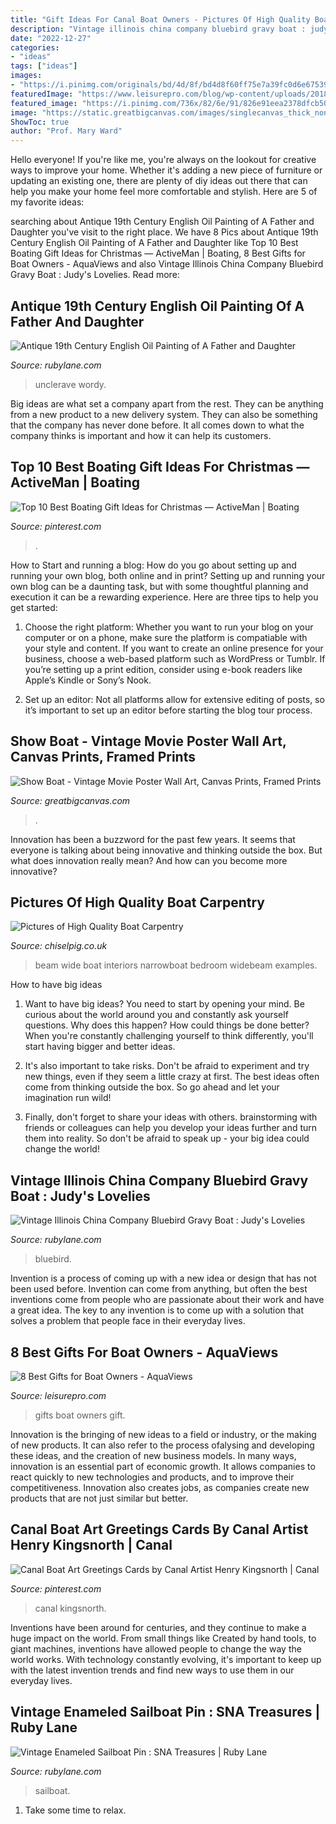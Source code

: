 ```yaml
---
title: "Gift Ideas For Canal Boat Owners - Pictures Of High Quality Boat Carpentry"
description: "Vintage illinois china company bluebird gravy boat : judy&#039;s lovelies"
date: "2022-12-27"
categories:
- "ideas"
tags: ["ideas"]
images:
- "https://i.pinimg.com/originals/bd/4d/8f/bd4d8f60ff75e7a39fc0d6e67539a93b.jpg"
featuredImage: "https://www.leisurepro.com/blog/wp-content/uploads/2018/12/shutterstock_1176059317-1366x800.jpg"
featured_image: "https://i.pinimg.com/736x/82/6e/91/826e91eea2378dfcb508871a3832c8e4.jpg"
image: "https://static.greatbigcanvas.com/images/singlecanvas_thick_none/everett-collection/show-boat-vintage-movie-poster,2002770.jpg"
ShowToc: true
author: "Prof. Mary Ward"
---
```



Hello everyone! If you're like me, you're always on the lookout for creative ways to improve your home. Whether it's adding a new piece of furniture or updating an existing one, there are plenty of diy ideas out there that can help you make your home feel more comfortable and stylish. Here are 5 of my favorite ideas: 

	

		
searching about Antique 19th Century English Oil Painting of A Father and Daughter you've visit to the right place. We have 8 Pics about Antique 19th Century English Oil Painting of A Father and Daughter like Top 10 Best Boating Gift Ideas for Christmas — ActiveMan | Boating, 8 Best Gifts for Boat Owners - AquaViews and also Vintage Illinois China Company Bluebird Gravy Boat : Judy&#039;s Lovelies. Read more:
		
    
## Antique 19th Century English Oil Painting Of A Father And Daughter

<img loading=lazy src="https://cdn0.rubylane.com/_pod/item/736411/RL_23108/Antique-19th-Century-English-Oil-Painting-full-4o-2048-91-f.jpg" onerror="this.onerror=null;this.src='https://tse3.mm.bing.net/th?id=OIP.4dwwL0cl6b0gbUmVbDFnIQHaHa&amp;pid=15.1';" alt="Antique 19th Century English Oil Painting of A Father and Daughter">

_Source: rubylane.com_

>unclerave wordy. 

	

Big ideas are what set a company apart from the rest. They can be anything from a new product to a new delivery system. They can also be something that the company has never done before. It all comes down to what the company thinks is important and how it can help its customers.

    
## Top 10 Best Boating Gift Ideas For Christmas — ActiveMan | Boating

<img loading=lazy src="https://i.pinimg.com/736x/82/6e/91/826e91eea2378dfcb508871a3832c8e4.jpg" onerror="this.onerror=null;this.src='https://tse1.mm.bing.net/th?id=OIP.B12u3Ur-5kQcQPwMVx8PcwHaLH&amp;pid=15.1';" alt="Top 10 Best Boating Gift Ideas for Christmas — ActiveMan | Boating">

_Source: pinterest.com_

>. 

	

How to Start and running a blog: How do you go about setting up and running your own blog, both online and in print?
Setting up and running your own blog can be a daunting task, but with some thoughtful planning and execution it can be a rewarding experience. Here are three tips to help you get started:
1. Choose the right platform: Whether you want to run your blog on your computer or on a phone, make sure the platform is compatiable with your style and content. If you want to create an online presence for your business, choose a web-based platform such as WordPress or Tumblr. If you’re setting up a print edition, consider using e-book readers like Apple’s Kindle or Sony’s Nook.

2. Set up an editor: Not all platforms allow for extensive editing of posts, so it’s important to set up an editor before starting the blog tour process.

    
## Show Boat - Vintage Movie Poster Wall Art, Canvas Prints, Framed Prints

<img loading=lazy src="https://static.greatbigcanvas.com/images/singlecanvas_thick_none/everett-collection/show-boat-vintage-movie-poster,2002770.jpg" onerror="this.onerror=null;this.src='https://tse2.mm.bing.net/th?id=OIP.zwzxLrT-ADnkxRGQEmE2CAHaFo&amp;pid=15.1';" alt="Show Boat - Vintage Movie Poster Wall Art, Canvas Prints, Framed Prints">

_Source: greatbigcanvas.com_

>. 

	

Innovation has been a buzzword for the past few years. It seems that everyone is talking about being innovative and thinking outside the box. But what does innovation really mean? And how can you become more innovative?

    
## Pictures Of High Quality Boat Carpentry

<img loading=lazy src="http://chiselpig.co.uk/wp-content/uploads/2016/06/bedroom-in-widebeam-narrowboat-1.jpg" onerror="this.onerror=null;this.src='https://tse3.mm.bing.net/th?id=OIP.QWyLVOWJmqUWEHzJJt9nZQHaFi&amp;pid=15.1';" alt="Pictures of High Quality Boat Carpentry">

_Source: chiselpig.co.uk_

>beam wide boat interiors narrowboat bedroom widebeam examples. 

	

How to have big ideas
1. Want to have big ideas? You need to start by opening your mind. Be curious about the world around you and constantly ask yourself questions. Why does this happen? How could things be done better? When you're constantly challenging yourself to think differently, you'll start having bigger and better ideas.
2. It's also important to take risks. Don't be afraid to experiment and try new things, even if they seem a little crazy at first. The best ideas often come from thinking outside the box. So go ahead and let your imagination run wild!

3. Finally, don't forget to share your ideas with others. brainstorming with friends or colleagues can help you develop your ideas further and turn them into reality. So don't be afraid to speak up - your big idea could change the world!

    
## Vintage Illinois China Company Bluebird Gravy Boat : Judy&#039;s Lovelies

<img loading=lazy src="https://cdn0.rubylane.com/_pod/item/169093/3096/Vintage-Illinois-China-Company-Bluebird-Gravy-full-2o-2048x2-3316780f-f.jpg" onerror="this.onerror=null;this.src='https://tse1.mm.bing.net/th?id=OIP.FOavIa0NEH9tfg9NYhfvUgHaED&amp;pid=15.1';" alt="Vintage Illinois China Company Bluebird Gravy Boat : Judy&#039;s Lovelies">

_Source: rubylane.com_

>bluebird. 

	

Invention is a process of coming up with a new idea or design that has not been used before. Invention can come from anything, but often the best inventions come from people who are passionate about their work and have a great idea. The key to any invention is to come up with a solution that solves a problem that people face in their everyday lives.

    
## 8 Best Gifts For Boat Owners - AquaViews

<img loading=lazy src="https://www.leisurepro.com/blog/wp-content/uploads/2018/12/shutterstock_1176059317-1366x800.jpg" onerror="this.onerror=null;this.src='https://tse4.mm.bing.net/th?id=OIP.COgJQqEXVaQ7-ZBlogZEJAHaEV&amp;pid=15.1';" alt="8 Best Gifts for Boat Owners - AquaViews">

_Source: leisurepro.com_

>gifts boat owners gift. 

	

Innovation is the bringing of new ideas to a field or industry, or the making of new products. It can also refer to the process ofalysing and developing these ideas, and the creation of new business models. In many ways, innovation is an essential part of economic growth. It allows companies to react quickly to new technologies and products, and to improve their competitiveness. Innovation also creates jobs, as companies create new products that are not just similar but better.

    
## Canal Boat Art Greetings Cards By Canal Artist Henry Kingsnorth | Canal

<img loading=lazy src="https://i.pinimg.com/originals/bd/4d/8f/bd4d8f60ff75e7a39fc0d6e67539a93b.jpg" onerror="this.onerror=null;this.src='https://tse4.mm.bing.net/th?id=OIP.4Q_HyufW8byebsUcU6dJngHaKq&amp;pid=15.1';" alt="Canal Boat Art Greetings Cards by Canal Artist Henry Kingsnorth | Canal">

_Source: pinterest.com_

>canal kingsnorth. 

	

Inventions have been around for centuries, and they continue to make a huge impact on the world. From small things like Created by hand tools, to giant machines, inventions have allowed people to change the way the world works. With technology constantly evolving, it's important to keep up with the latest invention trends and find new ways to use them in our everyday lives.

    
## Vintage Enameled Sailboat Pin : SNA Treasures | Ruby Lane

<img loading=lazy src="https://cdn0.rubylane.com/shops/1403112/C-0139.1L.jpg" onerror="this.onerror=null;this.src='https://tse3.mm.bing.net/th?id=OIP.iYolCw-jrkCwkte97tTiJAHaHa&amp;pid=15.1';" alt="Vintage Enameled Sailboat Pin : SNA Treasures | Ruby Lane">

_Source: rubylane.com_

>sailboat. 

	

1. Take some time to relax.

